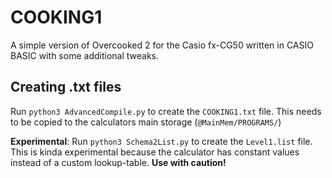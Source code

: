 # COOKING1
A simple version of Overcooked 2 for the Casio fx-CG50 written in CASIO BASIC with some additional tweaks.

## Creating .txt files
Run `python3 AdvancedCompile.py` to create the `COOKING1.txt` file. This needs to be copied to the calculators main storage (`@MainMem/PROGRAMS/`)

**Experimental**: Run `python3 Schema2List.py` to create the `Level1.list` file. This is kinda experimental because the calculator has constant values instead of a custom lookup-table. **Use with caution!**
